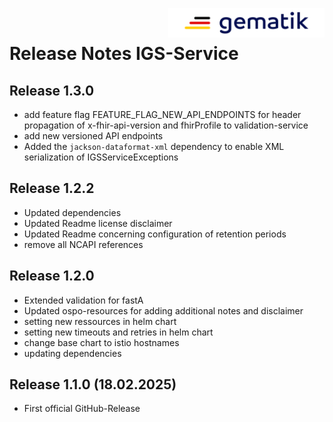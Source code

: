 <img align="right" alt="gematik" width="250" height="47" src="media/Gematik_Logo_Flag.png"/> <br/>    

# Release Notes IGS-Service

## Release 1.3.0
- add feature flag FEATURE_FLAG_NEW_API_ENDPOINTS for header propagation of x-fhir-api-version and fhirProfile to validation-service
- add new versioned API endpoints
- Added the `jackson-dataformat-xml` dependency to enable XML serialization of IGSServiceExceptions

## Release 1.2.2
- Updated dependencies
- Updated Readme license disclaimer
- Updated Readme concerning configuration of retention periods
- remove all NCAPI references

## Release 1.2.0
- Extended validation for fastA
- Updated ospo-resources for adding additional notes and disclaimer
- setting new ressources in helm chart
- setting new timeouts and retries in helm chart
- change base chart to istio hostnames
- updating dependencies

## Release 1.1.0 (18.02.2025)
- First official GitHub-Release
